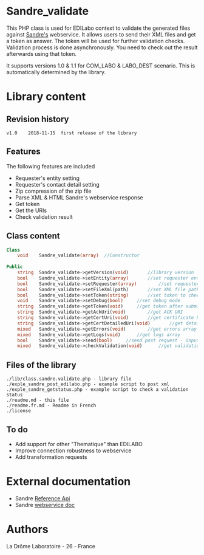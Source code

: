 # Sandre_validate

This PHP class is used for EDILabo context to validate the generated files against [Sandre's](http://www.sandre.eaufrance.fr/) webservice.
It allows users to send their XML files and get a token as answer. The token will be used for further validation checks. Validation process is done asynchronously. You need to check out the result afterwards using that token.

It supports versions 1.0 & 1.1 for COM_LABO & LABO_DEST scenario. This is automatically determined by the library.

# Library content

## Revision history
	v1.0	2018-11-15	first release of the library
	
## Features
The following features are included
 - Requester's entity setting
 - Requester's contact detail setting
 - Zip compression of the zip file
 - Parse XML & HTML Sandre's webservice response
 - Get token
 - Get the URIs
 - Check validation result

## Class content

```php
Class
	void	Sandre_validate(array)	//Constructor
	
Public
	string	Sandre_validate->getVersion(void)		//library version
	bool	Sandre_validate->setEntity(array)		//set requester entity
	bool	Sandre_validate->setRequester(array)		//set requester contact detail
	bool	Sandre_validate->setFileXml(path)		//set XML file path
	bool	Sandre_validate->setToken(string)		//set token to check validation
	void	Sandre_validate->setDebug(bool)		//set debug mode
	string	Sandre_validate->getToken(void)		//get token after submission
	string	Sandre_validate->getAckUri(void)		//get ACK URI
	string	Sandre_validate->getCertUri(void)		//get certificate URI
	string	Sandre_validate->getCertDetailedUri(void)		//get detailed certificate URI
	mixed	Sandre_validate->getErrors(void)		//get errors array
	mixed	Sandre_validate->getLogs(void)		//get logs array
	bool	Sandre_validate->send(bool)		//send post request - input boolean to zip XML before sending it - activated as default
	mixed	Sandre_validate->checkValidation(void)		//get validation status
```

## Files of the library

	./lib/class.sandre.validate.php	- library file
	./exple_sandre_post_edilabo.php	- example script to post xml
	./exple_sandre_getstatus.php - example script to check a validation status
	./readme.md - this file
	./readme.fr.md - Readme in French
	./license
	
## To do

 - Add support for other "Thematique" than EDILABO
 - Improve connection robustness to webservice
 - Add transformation requests


# External documentation

 - Sandre [Reference Api](http://www.sandre.eaufrance.fr/api-referentiel)
 - Sandre [webservice doc](http://www.sandre.eaufrance.fr/sites/default/files/IMG/pdf/sandre_procedure_webservice_parseur_V4.pdf)

# Authors
La Drôme Laboratoire - 26 - France

